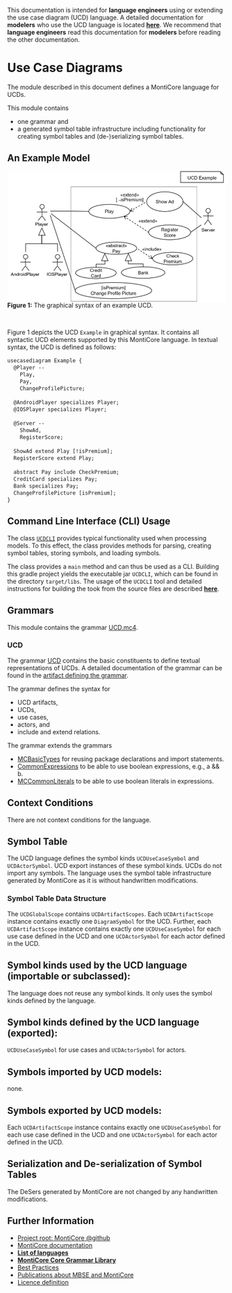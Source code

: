 <!-- (c) https://github.com/MontiCore/monticore -->
<!-- This is a MontiCore stable explanation. -->

This documentation is intended for **language engineers** using or extending
the use case diagram (UCD) language. 
A detailed documentation for **modelers** who use the UCD language is 
located **[here](../../../README.md)**. We recommend that **language engineers** 
read this documentation for **modelers** before reading the other documentation.

# Use Case Diagrams 
The module described in this document defines a MontiCore language for 
UCDs. 
                    
This module contains 
* one grammar and
* a generated symbol table infrastructure including functionality for 
  creating symbol tables and (de-)serializing symbol tables. 

## An Example Model

<img width="700" src="../../../doc/pics/Example.png"
  alt="The graphical syntax of an example UCD" style="float: left; margin-right: 10px;">
<br><b>Figure 1:</b> The graphical syntax of an example UCD.

&nbsp;  

Figure 1 depicts the UCD ```Example``` in graphical syntax. 
It contains all syntactic UCD elements supported by this MontiCore language.
In textual syntax, the UCD is defined as follows:

``` 
usecasediagram Example {
  @Player --
    Play,
    Pay,
    ChangeProfilePicture;

  @AndroidPlayer specializes Player;
  @IOSPlayer specializes Player;

  @Server --
    ShowAd,
    RegisterScore;

  ShowAd extend Play [!isPremium];
  RegisterScore extend Play;

  abstract Pay include CheckPremium;
  CreditCard specializes Pay;
  Bank specializes Pay;
  ChangeProfilePicture [isPremium];
}
```

## Command Line Interface (CLI) Usage

The class [```UCDCLI```](../java/ucd/UCDCLI.java) provides typical functionality used when
processing models. To this effect, the class provides methods
for parsing, creating symbol tables, storing symbols, and 
loading symbols. 

The class provides a `main` method and can thus be used as a CLI. Building this gradle project yields 
the executable jar `UCDCLI`, which can be found
in the directory `target/libs`. The usage of the `UCDCLI` tool and detailed instructions
for building the took from the source files are described **[here](../../../README.md)**. 

## Grammars

This module contains the grammar [UCD.mc4](UCD). 

### UCD
The grammar [UCD](UCD.mc4) contains the basic constituents to define textual 
representations of UCDs. A detailed documentation of the grammar can 
be found in the [artifact defining the grammar](UCD.mc4). 

The grammar defines the syntax for 
* UCD artifacts, 
* UCDs, 
* use cases, 
* actors, and
* include and extend relations.   
                            
The grammar extends the grammars
* [MCBasicTypes][MCBasicTypesRef] for reusing package declarations and import statements.
* [CommonExpressions][CommonExpressionsRef] to be able to use boolean expressions, e.g., a && b.
* [MCCommonLiterals][MCCommonLiteralsRef] to be able to use boolean literals in expressions.

## Context Conditions

There are not context conditions for the language.

## Symbol Table

The UCD language defines the symbol kinds `UCDUseCaseSymbol` and `UCDActorSymbol`. 
UCD export instances of these symbol kinds. 
UCDs do not import any symbols.
The language uses the symbol table infrastructure generated by MontiCore as it is without handwritten modifications.

### Symbol Table Data Structure

The `UCDGlobalScope` contains `UCDArtifactScopes`. Each `UCDArtifactScope` instance contains exactly one `DiagramSymbol` for the UCD.
Further, each `UCDArtifactScope` instance contains exactly one `UCDUseCaseSymbol` for each use case defined in the UCD and one 
`UCDActorSymbol` for each actor defined in the UCD. 


## Symbol kinds used by the UCD language (importable or subclassed):
The language does not reuse any symbol kinds. It only uses the symbol kinds defined by the language.

## Symbol kinds defined by the UCD language (exported):
`UCDUseCaseSymbol` for use cases and `UCDActorSymbol` for actors.     

## Symbols imported by UCD models:
none.

## Symbols exported by UCD models:
Each `UCDArtifactScope` instance contains exactly one `UCDUseCaseSymbol` for each use case defined in the UCD and one 
`UCDActorSymbol` for each actor defined in the UCD. 

## Serialization and De-serialization of Symbol Tables
The DeSers generated by MontiCore are not changed by any handwritten modifications.

[BasicSymbolsRef]:https://github.com/MontiCore/monticore/blob/dev/monticore-grammar/src/main/grammars/de/monticore/symbols/BasicSymbols.mc4
[TypeSymbolsRef]:https://github.com/MontiCore/monticore/tree/dev/monticore-grammar/src/main/grammars/de/monticore/types
[MCBasicTypesRef]:https://git.rwth-aachen.de/monticore/monticore/-/blob/dev/monticore-grammar/src/main/grammars/de/monticore/types/MCBasicTypes.mc4
[OOSymbolsRef]:https://github.com/MontiCore/monticore/blob/dev/monticore-grammar/src/main/grammars/de/monticore/symbols/OOSymbols.mc4
[ExpressionsBasisRef]:https://github.com/MontiCore/monticore/blob/dev/monticore-grammar/src/main/grammars/de/monticore/expressions/ExpressionsBasis.mc4
[UMLStereotypeRef]:https://github.com/MontiCore/monticore/blob/dev/monticore-grammar/src/main/grammars/de/monticore/UMLStereotype.mc4
[MCCommonLiteralsRef]:https://github.com/MontiCore/monticore/blob/dev/monticore-grammar/src/main/grammars/de/monticore/literals/MCCommonLiterals.mc4
[CommonExpressionsRef]:https://github.com/MontiCore/monticore/blob/dev/monticore-grammar/src/main/grammars/de/monticore/expressions/CommonExpressions.mc4
[OCLExpressionsRef]:https://git.rwth-aachen.de/monticore/languages/OCL/-/blob/develop/src/main/grammars/de/monticore/ocl/OCLExpressions.mc4

## Further Information

* [Project root: MontiCore @github](https://github.com/MontiCore/monticore)
* [MontiCore documentation](http://www.monticore.de/)
* [**List of languages**](https://github.com/MontiCore/monticore/blob/dev/docs/Languages.md)
* [**MontiCore Core Grammar Library**](https://github.com/MontiCore/monticore/blob/dev/monticore-grammar/src/main/grammars/de/monticore/Grammars.md)
* [Best Practices](https://github.com/MontiCore/monticore/blob/dev/docs/BestPractices.md)
* [Publications about MBSE and MontiCore](https://www.se-rwth.de/publications/)
* [Licence definition](https://github.com/MontiCore/monticore/blob/master/00.org/Licenses/LICENSE-MONTICORE-3-LEVEL.md)

